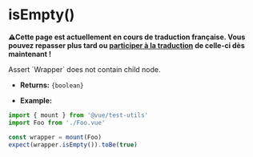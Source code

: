 # isEmpty()

<p><strong>⚠Cette page est actuellement en cours de traduction française. Vous pouvez repasser plus tard ou <a href="https://github.com/vuejs-fr/vue-test-utils" target="_blank">participer à la traduction</a> de celle-ci dès maintenant !</strong></p><p>Assert `Wrapper` does not contain child node.</p>

- **Returns:** `{boolean}`

- **Example:**

```js
import { mount } from '@vue/test-utils'
import Foo from './Foo.vue'

const wrapper = mount(Foo)
expect(wrapper.isEmpty()).toBe(true)
```
